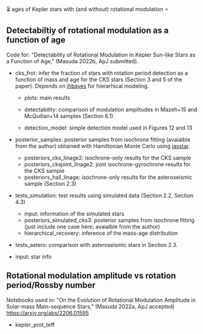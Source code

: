 :hourglass_flowing_sand: ages of Kepler stars with (and without) rotational modulation :star:



## Detectabiltiy of rotational modulation as a function of age

Code for: "Detectability of Rotational Modulation in Kepler Sun-like Stars as a Function of Age," (Masuda 2022b, ApJ submitted). 

- cks_frot: infer the fraction of stars with rotation period detection as a function of mass and age for the CKS stars (Section 3 and 5 of the paper). Depends on [jhbayes](https://github.com/kemasuda/jhbayes) for hierarhical modeling.

  - plots: main results

  - detectability: comparison of modulation amplitudes in Mazeh+15 and McQuillan+14 samples (Section 6.1)

  - detection_model: simple detection model used in Figures 12 and 13

- posterior_samples: posterior samples from isochrone fitting (avaialble from the author) obtained with Hamiltonian Monte Carlo using [jaxstar](https://github.com/kemasuda/jaxstar).
  - posteriors_cks_linage2: isochrone-only results for the CKS sample
  - posteriors_cksjoint_linage2: joint isochrone-gyrochrone results for the CKS sample
  - posteriors_hall_linage: isochrone-only results for the asteroseismic sample (Section 2.3)

- tests_simulation: test results using simulated data (Section 2.2, Section 4.3)
  - input: information of the simulated stars
  - posteriors_simulated_cks3: posterior samples from isochrone fitting (just include one case here; avaialble from the author)
  - hierarchical_recovery: inference of the mass-age distribution


-  tests_astero: comparison with asteroseismic stars in Section 2.3.
-  input: star info



## Rotational modulation amplitude vs rotation period/Rossby number

Notebooks used in: "On the Evolution of Rotational Modulation Amplitude in Solar-mass Main-sequence Stars," (Masuda 2022a, ApJ accepted) https://arxiv.org/abs/2206.01595

- kepler_prot_teff
